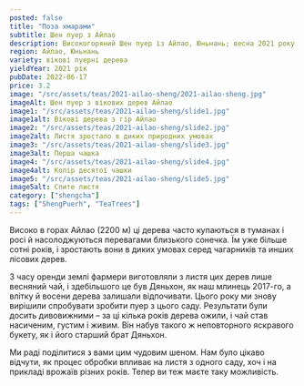 ```yaml
---
posted: false
title: "Поза хмарами"
subtitle: Шен пуер з Айлао
description: Високогоряний Шен пуер із Айлао, Юньнань; весна 2021 року.
region: Айлао, Юньнань
variety: вікові пуерні дерева
yieldYear: 2021 рік
pubDate: 2022-06-17
price: 3.2
image: "/src/assets/teas/2021-ailao-sheng/2021-ailao-sheng.jpg"
imageAlt: Шен пуер з вікових дерев Айлао
image1: "/src/assets/teas/2021-ailao-sheng/slide1.jpg"
image1alt: Вікові дерева з гір Айлао
image2: "/src/assets/teas/2021-ailao-sheng/slide2.jpg"
image2alt: Листя зростало в диких природних умовах
image3: "/src/assets/teas/2021-ailao-sheng/slide3.jpg"
image3alt: Перша чашка
image4: "/src/assets/teas/2021-ailao-sheng/slide4.jpg"
image4alt: Колір десятої чашки
image5: "/src/assets/teas/2021-ailao-sheng/slide5.jpg"
image5alt: Спите листя
category: ["shengcha"]
tags: ["ShengPuerh", "TeaTrees"]
---
```


Високо в горах Айлао (2200 м) ці дерева часто купаються в туманах і росі й насолоджуються перевагами близького сонечка. Їм уже більше сотні років, і зростають вони в диких умовах серед чагарників та инших лісових дерев.

З часу оренди землі фармери виготовляли з листя цих дерев лише весняний чай, і здебільшого це був Дяньхон, як наш млинець 2017-го, а влітку й восени дерева залишали відпочивати. Цього року ми знову вирішили спробувати зробити пуер з цього саду. Результати були досить дивовижними – за ці кілька років дерева ожили, і чай став насиченим, густим і живим. Він набув такого ж неповторного яскравого букету, як і його старший брат Дяньхон.

Ми раді поділитися з вами цим чудовим шеном. Нам було цікаво відчути, як процес обробки впливає на листя з одного саду, хоч і на прикладі врожаїв різних років. Тепер ви теж маєте таку можливість.